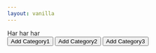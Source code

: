 ```yaml
---
layout: vanilla
---
```

<head>
	<style>
		html { height: 100%; }
		body { min-height: 100%; }
	</style>
	<script src="{{site.baseurl}}{{site.data.urls.promise_polyfill}}"></script>
</head>
<body>
	<!-- <link rel="stylesheet" href="pure-min.css"> -->
	<script src="{{site.baseurl}}{{site.data.urls-internal.metaframe_library_path}}"></script>
	Har har har
	<div id="content">
    	<button id="button1" class="pure-button">Add Category1</button>
    	<button id="button2" class="pure-button">Add Category2</button>
    	<button id="button3" class="pure-button">Add Category3</button>
	</div>
	<script src="index.js"></script>
</body>
